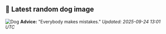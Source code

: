 ## 🐶 Latest random dog image
![Dog](https://images.dog.ceo/breeds/chihuahua/n02085620_712.jpg)
**Advice:** "Everybody makes mistakes."
*Updated: 2025-09-24 13:01 UTC*

